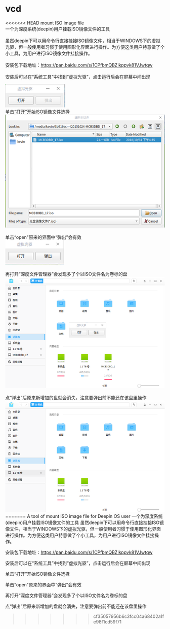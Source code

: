 # vcd
<<<<<<< HEAD
mount ISO image file
<br />
一个为深度系统(deepin)用户挂载ISO镜像文件的工具
<br/>
<br/>
虽然deepin下可以用命令行直接挂接ISO镜像文件，相当于WINDOWS下的虚拟光驱，但一般使用者习惯于使用图形化界面进行操作。为方便这类用户特意做了个小工具，为用户进行ISO镜像文件挂接操作。<br />
<br />
安装包下载地址：https://pan.baidu.com/s/1CPfbmQBZIkppvk81VJwtqw<br />
<br />
安装后可以在“系统工具”中找到“虚拟光驱”，点击运行后会在屏幕中间出现<br />

<img src="html_images/vcd_1.png"/>

<br />
单击“打开”开始ISO镜像文件选择<br />

<img src="html_images/vcd_2.png"/>
<br />
<br />
单击“open&quot;原来的界面中“弹出”会有效<br />

<img src="html_images/vcd_3.png"/>
<br />
<br />
再打开“深度文件管理器”会发现多了个以ISO文件名为卷标的盘<br />
<img src="html_images/vcd_4.png"/>
<br />
<br />
点“弹出”后原来新增加的盘就会消失，注意要弹出前不能还在该盘里操作<br />

<img src="html_images/vcd_5.png"/>
=======
A tool of mount ISO image file for Deepin OS user
一个为深度系统(deepin)用户挂载ISO镜像文件的工具
虽然deepin下可以用命令行直接挂接ISO镜像文件，相当于WINDOWS下的虚拟光驱，但一般使用者习惯于使用图形化界面进行操作。为方便这类用户特意做了个小工具，为用户进行ISO镜像文件挂接操作。

安装包下载地址：https://pan.baidu.com/s/1CPfbmQBZIkppvk81VJwtqw

安装后可以在“系统工具”中找到“虚拟光驱”，点击运行后会在屏幕中间出现
  

单击“打开”开始ISO镜像文件选择
  

单击“open"原来的界面中“弹出”会有效
  

再打开“深度文件管理器”会发现多了个以ISO文件名为卷标的盘
  

点“弹出”后原来新增加的盘就会消失，注意要弹出前不能还在该盘里操作
 
>>>>>>> cf35057956b6c3fcc04a68402a1fe98f1cd59f71
